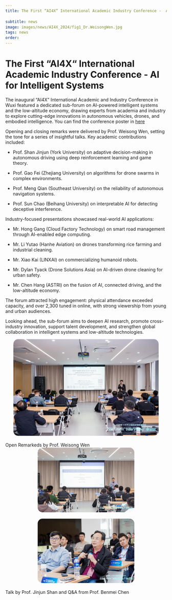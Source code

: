 ```yaml
---
title: The First “AI4X“ International Academic Industry Conference -  AI for Intelligent Systems

subtitle: news
image: images/news/AI4X_2024/fig1_Dr.WeisongWen.jpg
tags: news
order: 
---
```


# The First “AI4X“ International Academic Industry Conference -  AI for Intelligent Systems

The inaugural “AI4X” International Academic and Industry Conference in Wuxi featured a dedicated sub-forum on AI-powered intelligent systems and the low-altitude economy, drawing experts from academia and industry to explore cutting-edge innovations in autonomous vehicles, drones, and embodied intelligence. You can find the conference poster in [here](https://github.com/PolyU-TASLAB/polyu-taslab.github.io/raw/main/images/news/AI4X_2024/poster_update.png)

Opening and closing remarks were delivered by Prof. Weisong Wen, setting the tone for a series of insightful talks. Key academic contributions included:

- Prof. Shan Jinjun (York University) on adaptive decision-making in autonomous driving using deep reinforcement learning and game theory.

- Prof. Gao Fei (Zhejiang University) on algorithms for drone swarms in complex environments.

- Prof. Meng Qian (Southeast University) on the reliability of autonomous navigation systems.

- Prof. Sun Chao (Beihang University) on interpretable AI for detecting deceptive interference.

Industry-focused presentations showcased real-world AI applications:

- Mr. Hong Gang (Cloud Factory Technology) on smart road management through AI-enabled edge computing.

- Mr. Li Yutao (Hanhe Aviation) on drones transforming rice farming and industrial cleaning.

- Mr. Xiao Kai (LINXAI) on commercializing humanoid robots.

- Mr. Dylan Tyack (Drone Solutions Asia) on AI-driven drone cleaning for urban safety.

- Mr. Chen Hang (ASTRI) on the fusion of AI, connected driving, and the low-altitude economy.

The forum attracted high engagement: physical attendance exceeded capacity, and over 2,300 tuned in online, with strong viewership from young and urban audiences.

Looking ahead, the sub-forum aims to deepen AI research, promote cross-industry innovation, support talent development, and strengthen global collaboration in intelligent systems and low-altitude technologies.


<div style="text-align: center; margin-bottom: 20px; display: flex; justify-content: center; gap: 20px;">
  <img src="https://github.com/PolyU-TASLAB/polyu-taslab.github.io/raw/main/images/news/AI4X_2024/fig1_Dr.WeisongWen.jpg" alt="Banner" 
       style="width: 90%; height: auto; object-fit: cover; border-radius: 15px;">
</div>
Open Remarkeds by Prof. Weisong Wen


<div style="display: flex; justify-content: center; margin-bottom: 20px;">
  <img src="https://github.com/PolyU-TASLAB/polyu-taslab.github.io/raw/main/images/news/AI4X_2024/fig2_Prof_Jinju_Shan.jpg" alt="Banner" 
       style="width: 60%; height: auto; object-fit: cover; max-width: 500px; margin: 0 10px; border-radius: 15px;">
</div>
<div style="display: flex; justify-content: center; margin-bottom: 20px;">
  <img src="https://github.com/PolyU-TASLAB/polyu-taslab.github.io/raw/main/images/news/AI4X_2024/fig3_Prof_Benmei_Chen_Q_A.jpg" alt="Banner" 
       style="width: 60%; height: auto; object-fit: cover; max-width: 500px; margin: 0 10px; border-radius: 15px;">
</div>
Talk by Prof. Jinjun Shan and Q&A from Prof. Benmei Chen



